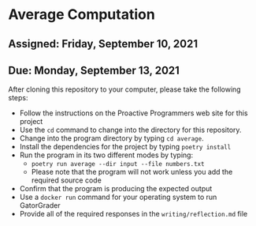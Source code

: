 # Average Computation

## Assigned: Friday, September 10, 2021
## Due: Monday, September 13, 2021

After cloning this repository to your computer, please take the following steps:

- Follow the instructions on the Proactive Programmers web site for this project
- Use the `cd` command to change into the directory for this repository.
- Change into the program directory by typing `cd average`.
- Install the dependencies for the project by typing `poetry install`
- Run the program in its two different modes by typing:
  - `poetry run average --dir input --file numbers.txt`
  - Please note that the program will not work unless you add the required source code
- Confirm that the program is producing the expected output
- Use a `docker run` command for your operating system to run GatorGrader
- Provide all of the required responses in the `writing/reflection.md` file
